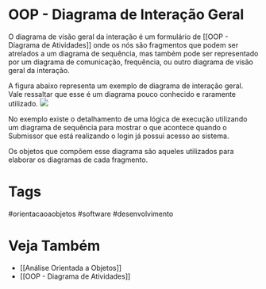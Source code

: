 # OOP - Diagrama de Interação Geral
O diagrama de visão geral da interação é um formulário de [[OOP - Diagrama de Atividades]] onde os nós são fragmentos que podem ser atrelados a um diagrama de sequência, mas também pode ser representado por um diagrama de comunicação, frequência, ou outro diagrama de visão geral da interação.

A figura abaixo representa um exemplo de diagrama de interação geral. Vale ressaltar que esse é um diagrama pouco conhecido e raramente utilizado.
![](https://i.imgur.com/VMarzzZ.png)

No exemplo existe o detalhamento de uma lógica de execução utilizando um diagrama de sequência para mostrar o que acontece quando o Submissor que está realizando o login já possui acesso ao sistema.

Os objetos que compõem esse diagrama são aqueles utilizados para elaborar os diagramas de cada fragmento.

# Tags
#orientacaoaobjetos #software #desenvolvimento 
# Veja Também
- [[Análise Orientada a Objetos]]
- [[OOP - Diagrama de Atividades]]